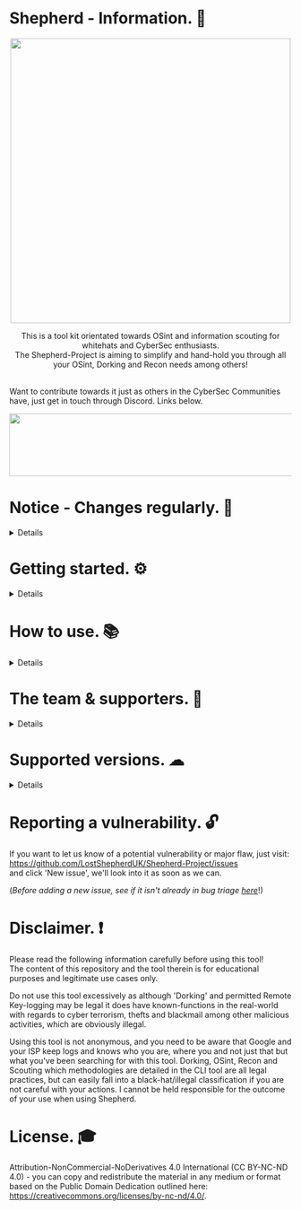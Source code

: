 # Shepherd - Information. 🐏<br>
<!-- Configuration -->
<body>
<!-- Header -->
<head>
  <p align="center">
    <img src="https://github.com/LostShepherdUK/Shepherd-Project/blob/gh-pages/Gallery/CapricornAlt.png?raw=true" width="500" height="508" /></p>
</head>


<!-- Informational -->
   <p align="center">
This is a tool kit orientated towards OSint and information scouting for whitehats and CyberSec enthusiasts.<br>
  The Shepherd-Project is aiming to simplify and hand-hold you through all your OSint, Dorking and Recon needs among others!<br></p>
  <br>
  Want to contribute towards it just as others in the CyberSec Communities have, just get in touch through Discord. Links below.</body>

<!-- Divider -->
<body>
  <p align="center">
  <img src="https://github.com/LostShepherdUK/Shepherd-Project/blob/gh-pages/Gallery/neon-line-red.png?raw=true" width="850" height="112" /></p>
</body>


<!-- Notice -->
# Notice - Changes regularly. 📰<br>
<details>
  Latest:<br>
• Updated the foundations so it is utilising obsolete Dorkify as a foundation as well as own-coded changes.<br>
<br>
  Archived:<br>
• Updated the 'How to use.' so that it at leasts lists coming functions.<br>
• Working to make all media (images regarding the repository) uniform in scheme.<br>
• You can now visit our GitHub pages link <a href="https://lostshepherduk.github.io/Shepherd-Project/">here</a>.
</details>


<!-- Getting started -->
# Getting started. ⚙ <br>
<details>
It cannot be easier to get going, just follow the steps below! <br>
<br>
**Setup | Linux.** <br>
Not available just yet, least for the public. <br>
<br>
**Additional configuration.** <br>
• You'll need to get the prerequisite using <code>sudo pip install requirements.txt</code>, while in the Shepherd-Project file. 
</details>


<!-- How to use -->
# How to use. 📚<br>
<details>
• CLI-Cpanel: Command Line Interface CPanel which allows for remote recon such as Key Logging remotely, screen capture, and remote payload drops, for now at least. <br>
  <br>
• PingReq: Is it alive, is it dead? You'll know if you did <code>Shepherd -PingReq IP</code>. <br>
  <br>
• VulnCheck: From the infamous Log4j, to heartbleed and a mass port-scan on a public IP - you'll know where to hit them where it hurts using <code>Shepherd -VulnCheck IP</code>. <br>
  <br>
• WhoIs&Rec: <code>Shepherd -whoisrec IP</code>, will give you public record information about a domains owner, nameservers, etc. <br>
  <br>
• CrypteX: Utilise the CrypteX package developed by Cythes @ https://github.com/AlexKollar by running <code>Shepherd -CrypteX</code>. <br>
  <br>
• P-VPN Feed: Connect and Disconnect from ProtonVPN through the P-VPN Feed option. <br>
  <br>
• O-SInt: Automatically download the O-SInt toolkit ready for important to your browser with <code>Shepherd -O-SInt</code>! <br>
  <br>
• Version: States the version you're on, nothing more - nothing less. <br>
  <br>
</details>


<!-- The team & supporters -->
# The team & supporters. 👥<br>
<details>
Shepherd | Lead & Developer                            | https://github.com/LostShepherdUK<br>
Mason | Supporting Developer, Bug Testing or Research  | https://github.com/Elitesnts<br>
Cythes | Supporting Developer, Bug Testing or Research | https://github.com/AlexKollar<br>
SAINTS | Community Bug Testing                         | https://discord.com/invite/jpHrWjWeWS<br>
Askeron | Hosting                                      | https://www.askeron.uk<br>
</details>


<!-- Supported versions -->
# Supported versions. ☁<br>
<details>
Below you'll find advice for which versions we're still able to provide support for! <br>

| Version | Supported          |
| ------- | ------------------ |
| 2.x.x   | :white_check_mark: |
| 1.x.x   | :white_check_mark: |
</details>


<!-- Reporting a vulnerablity -->
# Reporting a vulnerability. 🔓<br>
If you want to let us know of a potential vulnerability or major flaw, just visit: <br>
https://github.com/LostShepherdUK/Shepherd-Project/issues <br>
and click 'New issue', we'll look into it as soon as we can.

(<i>Before adding a new issue, see if it isn't already in bug triage <a href="https://github.com/LostShepherdUK/Shepherd-Project/projects/2">here</a></i>!)


<!-- Disclaimer -->
# Disclaimer. ❗<br>
Please read the following information carefully before using this tool!<br>
The content of this repository and the tool therein is for educational purposes and legitimate use cases only.<br>

Do not use this tool excessively as although 'Dorking' and permitted Remote Key-logging may be legal it does have known-functions in the real-world<br>
with regards to cyber terrorism, thefts and blackmail among other malicious activities, which are obviously illegal.<br>

Using this tool is not anonymous, and you need to be aware that Google and your ISP keep logs and knows who you are, where you and not just that but what you've been searching for with this tool.  Dorking, OSint, Recon and Scouting which methodologies are detailed in the CLI tool are all legal practices, but can easily fall into a black-hat/illegal classification if you are not careful with your actions.  I cannot be held responsible for the outcome of your use when using Shepherd.<br>


<!-- License -->
# License. 🎓<br>
Attribution-NonCommercial-NoDerivatives 4.0 International (CC BY-NC-ND 4.0) - you can copy and redistribute the material in any medium or format based on the Public Domain Dedication outlined here: https://creativecommons.org/licenses/by-nc-nd/4.0/.
